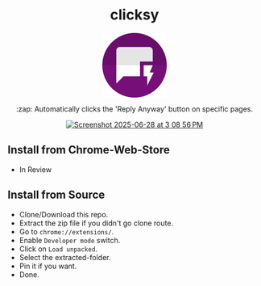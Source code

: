 <h1 align='center'>clicksy</h1>

<p align='center'><img align='center' src='https://github.com/piedcipher/clicksy/blob/main/icons/icon128.png' /></p>

<p align='center'>:zap: Automatically clicks the 'Reply Anyway' button on specific pages.</p>

<p align='center'><a href='https://x.com/anothercohen/status/1928105187299729642'><img width="591" alt="Screenshot 2025-06-28 at 3 08 56 PM" src="https://github.com/user-attachments/assets/454f4cf9-8684-4623-b097-62d16de0505e" /></a></p>

## Install from Chrome-Web-Store
- In Review

## Install from Source

- Clone/Download this repo.
- Extract the zip file if you didn't go clone route.
- Go to `chrome://extensions/`.
- Enable `Developer mode` switch.
- Click on `Load unpacked`.
- Select the extracted-folder.
- Pin it if you want.
- Done.
